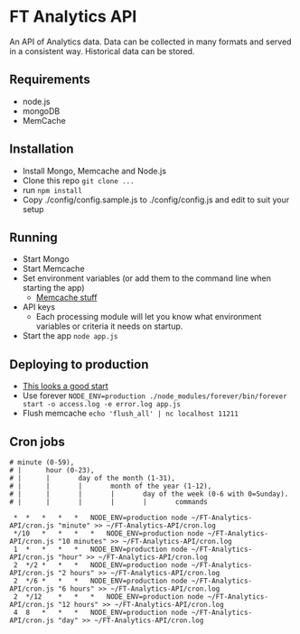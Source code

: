 FT Analytics API
================

An API of Analytics data. Data can be collected in many formats and served in a consistent way. Historical data can be stored.

Requirements
------------
- node.js
- mongoDB
- MemCache

Installation
------------
- Install Mongo, Memcache and Node.js
- Clone this repo `git clone ...`
- run `npm install`
- Copy ./config/config.sample.js to ./config/config.js and edit to suit your setup

Running
-------
- Start Mongo
- Start Memcache
- Set environment variables (or add them to the command line when starting the app)
  - [Memcache stuff](https://github.com/alevy/memjs#configuration)
- API keys
  - Each processing module will let you know what environment variables or criteria it needs on startup.
- Start the app `node app.js`

Deploying to production
-----------------------
- [This looks a good start ](http://blog.argteam.com/coding/hardening-node-js-for-production-part-2-using-nginx-to-avoid-node-js-load/)
- Use forever `NODE_ENV=production ./node_modules/forever/bin/forever start -o access.log -e error.log app.js`
- Flush memcache `echo 'flush_all' | nc localhost 11211`

Cron jobs
---------
```
# minute (0-59),
# |      hour (0-23),
# |      |       day of the month (1-31),
# |      |       |       month of the year (1-12),
# |      |       |       |       day of the week (0-6 with 0=Sunday).
# |      |       |       |       |       commands

 *	*	*	*	*	NODE_ENV=production node ~/FT-Analytics-API/cron.js "minute" >> ~/FT-Analytics-API/cron.log
 */10	*	*	*	*	NODE_ENV=production node ~/FT-Analytics-API/cron.js "10 minutes" >> ~/FT-Analytics-API/cron.log
 1	*	*	*	*	NODE_ENV=production node ~/FT-Analytics-API/cron.js "hour" >> ~/FT-Analytics-API/cron.log
 2	*/2	*	*	*	NODE_ENV=production node ~/FT-Analytics-API/cron.js "2 hours" >> ~/FT-Analytics-API/cron.log
 2	*/6	*	*	*	NODE_ENV=production node ~/FT-Analytics-API/cron.js "6 hours" >> ~/FT-Analytics-API/cron.log
 2	*/12	*	*	*	NODE_ENV=production node ~/FT-Analytics-API/cron.js "12 hours" >> ~/FT-Analytics-API/cron.log
 4	8	*	*	*	NODE_ENV=production node ~/FT-Analytics-API/cron.js "day" >> ~/FT-Analytics-API/cron.log
```
